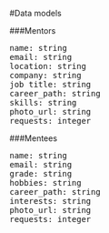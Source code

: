#Data models

###Mentors
<pre>
name: string
email: string
location: string
company: string
job title: string
career_path: string
skills: string
photo_url: string
requests: integer
</pre>


###Mentees
<pre>
name: string
email: string
grade: string
hobbies: string
career_path: string
interests: string
photo_url: string
requests: integer
</pre>

